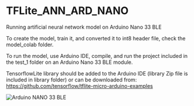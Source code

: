 # TFLite_ANN_ARD_NANO
Running artificial neural network model on Arduino Nano 33 BLE    

To create the model, train it, and converted it to int8 header file, check the model_colab folder.    

To run the model, use Arduino IDE, compile, and run the project included in the test_1 folder on an Arduino Nano 33 BLE module.

TensorflowLite library should be added to the Arduino IDE (library Zip file is included in library folder) or can be downloaded from: https://github.com/tensorflow/tflite-micro-arduino-examples     

![Arduino NANO 33 BLE](images/arduino_nano_33.png)


 
